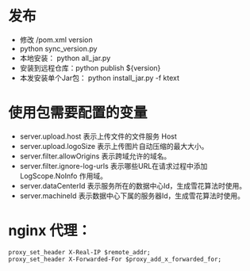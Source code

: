 
# 发布

- 修改 /pom.xml version
- python sync_version.py
- 本地安装： python all_jar.py 
- 安装到远程仓库：python publish ${version}
- 本发安装单个Jar包： python install_jar.py -f ktext

# 使用包需要配置的变量

- server.upload.host 表示上传文件的文件服务 Host
- server.upload.logoSize 表示上传图片自动压缩的最大大小。
- server.filter.allowOrigins 表示跨域允许的域名。
- server.filter.ignore-log-urls 表示哪些URL在请求过程中添加 LogScope.NoInfo 作用域。
- server.dataCenterId 表示服务所在的数据中心Id，生成雪花算法时使用。
- server.machineId 表示数据中心下属的服务器Id，生成雪花算法时使用。

# nginx 代理：

```
proxy_set_header X-Real-IP $remote_addr;
proxy_set_header X-Forwarded-For $proxy_add_x_forwarded_for;
```

